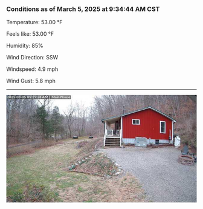### Conditions as of March 5, 2025 at 9:34:44 AM CST 

Temperature: 53.00 &deg;F

Feels like: 53.00 &deg;F

Humidity: 85%

Wind Direction: SSW

Windspeed: 4.9 mph

Wind Gust: 5.8 mph

---

<img src="./images/latest.jpeg"/>


